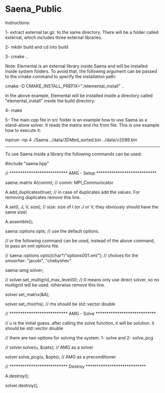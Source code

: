 # Saena_Public
Instructions:

1- extract external.tar.gz. to the same directory. There will be a folder called external, which includes three external libraries.

2- mkdir build and cd into build

3- cmake ..

Note: Elemental is an external library inside Saena and will be installed inside system folders. To avoid that, the following argument can be passed to the cmake command to specify the installation path:

cmake -D CMAKE_INSTALL_PREFIX="./elemental_install" ..

In the above example, Elemental will be installed inside a directory called "elemental_install" inside the build directory.

4- make

5- The main.cpp file in src folder is an example how to use Saena as a stand-alone solver. It reads the matrix and rhs from file. This is one example how to execute it:

mpirun -np 4 ./Saena ../data/3DMed_sorted.bin ../data/v2089.bin

--------------------------------------------------------------------------------------------------

To use Saena inside a library the following commands can be used:

#include "saena.hpp"

// *************************** AMG - Setup ****************************

saena::matrix A(comm); // comm: MPI_Communicator

A.add_duplicates(true); // in case of duplicates add the values. For removing duplicates remove this line.

A.set(I, J, V, size); // size: size of I (or J or V, they obviously should have the same size)

A.assemble();

saena::options opts; // use the default options.

// or the following command can be used, instead of the above command, to pass an xml options file.

// saena::options opts((char*)"options001.xml"); // choices for the smoorher: "jacobi", "chebyshev"

saena::amg solver;

// solver.set_multigrid_max_level(0); // 0 means only use direct solver, so no multigrid will be used. otherwise remove this line.

solver.set_matrix(&A);

solver.set_rhs(rhs); // rhs should be std::vector double

// *************************** AMG - Solve ****************************

// u is the initial guess. after calling the solve function, it will be solution. it should be std::vector double

// there are two options for solving the system: 1- solve and 2- solve_pcg
  
// solver.solve(u, &opts); // AMG as a solver

solver.solve_pcg(u, &opts); // AMG as a preconditioner

// *************************** Destroy ****************************

A.destroy();

solver.destroy();
